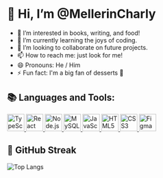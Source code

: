 # 👋 Hi, I’m @MellerinCharly

- 👀 I’m interested in books, writing, and food!
- 🌱 I’m currently learning the joys of coding.
- 💞️ I’m looking to collaborate on future projects.
- 📫 How to reach me: just look for me!
- 😄 Pronouns: He / Him
- ⚡ Fun fact: I'm a big fan of desserts 🍰

## 📚 Languages and Tools:

<p>
  <a href="https://www.typescriptlang.org/">
    <img src="https://i.ibb.co/j3drXZQ/typescript.png" width="40" height="40" alt="TypeScript">
  </a>
  <a href="https://reactjs.org/">
    <img src="https://i.ibb.co/Nmb8Scp/react.png" width="40" height="40" alt="React">
  </a>
  <a href="https://nodejs.org/">
    <img src="https://i.ibb.co/bXmkJK7/nodejs.png" width="40" height="40" alt="Node.js">
  </a>
  <a href="https://www.mysql.com/">
    <img src="https://i.ibb.co/jGSSTNt/mysql.png" width="40" height="40" alt="MySQL">
  </a>
  <a href="https://developer.mozilla.org/en-US/docs/Web/JavaScript">
    <img src="https://i.ibb.co/JkHJvx7/js.png" width="40" height="40" alt="JavaScript">
  </a>
  <a href="https://developer.mozilla.org/en-US/docs/Web/HTML">
    <img src="https://i.ibb.co/ZggtwDv/html-5.png" width="40" height="40" alt="HTML5">
  </a>
  <a href="https://developer.mozilla.org/en-US/docs/Web/CSS">
    <img src="https://i.ibb.co/PGKQyyN/css-3.png" width="40" height="40" alt="CSS3">
  </a>
  <a href="https://www.figma.com/">
    <img src="https://i.ibb.co/kq9WHnN/figma.png" width="40" height="40" alt="Figma">
  </a>
</p>


## 🚀 GitHub Streak

![Top Langs](https://github-readme-stats.vercel.app/api/top-langs/?username=MellerinCharly&layout=compact&theme=radical)




<!---
MellerinCharly/MellerinCharly is a ✨ special ✨ repository because its `README.md` (this file) appears on your GitHub profile.
You can click the Preview link to take a look at your changes.
--->
